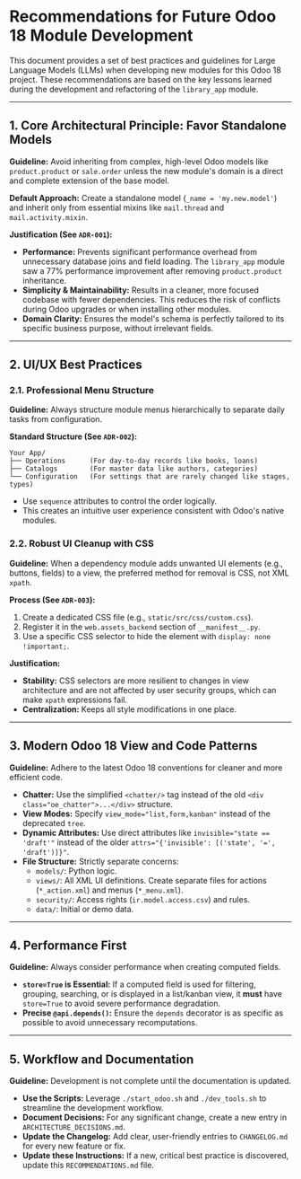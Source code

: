 # Recommendations for Future Odoo 18 Module Development

This document provides a set of best practices and guidelines for Large Language Models (LLMs) when developing new modules for this Odoo 18 project. These recommendations are based on the key lessons learned during the development and refactoring of the `library_app` module.

---

## 1. Core Architectural Principle: Favor Standalone Models

**Guideline:** Avoid inheriting from complex, high-level Odoo models like `product.product` or `sale.order` unless the new module's domain is a direct and complete extension of the base model.

**Default Approach:** Create a standalone model (`_name = 'my.new.model'`) and inherit only from essential mixins like `mail.thread` and `mail.activity.mixin`.

**Justification (See `ADR-001`):**
- **Performance:** Prevents significant performance overhead from unnecessary database joins and field loading. The `library_app` module saw a 77% performance improvement after removing `product.product` inheritance.
- **Simplicity & Maintainability:** Results in a cleaner, more focused codebase with fewer dependencies. This reduces the risk of conflicts during Odoo upgrades or when installing other modules.
- **Domain Clarity:** Ensures the model's schema is perfectly tailored to its specific business purpose, without irrelevant fields.

---

## 2. UI/UX Best Practices

### 2.1. Professional Menu Structure

**Guideline:** Always structure module menus hierarchically to separate daily tasks from configuration.

**Standard Structure (See `ADR-002`):**
```
Your App/
├── Operations      (For day-to-day records like books, loans)
├── Catalogs        (For master data like authors, categories)
└── Configuration   (For settings that are rarely changed like stages, types)
```
- Use `sequence` attributes to control the order logically.
- This creates an intuitive user experience consistent with Odoo's native modules.

### 2.2. Robust UI Cleanup with CSS

**Guideline:** When a dependency module adds unwanted UI elements (e.g., buttons, fields) to a view, the preferred method for removal is CSS, not XML `xpath`.

**Process (See `ADR-003`):**
1.  Create a dedicated CSS file (e.g., `static/src/css/custom.css`).
2.  Register it in the `web.assets_backend` section of `__manifest__.py`.
3.  Use a specific CSS selector to hide the element with `display: none !important;`.

**Justification:**
- **Stability:** CSS selectors are more resilient to changes in view architecture and are not affected by user security groups, which can make `xpath` expressions fail.
- **Centralization:** Keeps all style modifications in one place.

---

## 3. Modern Odoo 18 View and Code Patterns

**Guideline:** Adhere to the latest Odoo 18 conventions for cleaner and more efficient code.

- **Chatter:** Use the simplified `<chatter/>` tag instead of the old `<div class="oe_chatter">...</div>` structure.
- **View Modes:** Specify `view_mode="list,form,kanban"` instead of the deprecated `tree`.
- **Dynamic Attributes:** Use direct attributes like `invisible="state == 'draft'"` instead of the older `attrs="{'invisible': [('state', '=', 'draft')]}"`.
- **File Structure:** Strictly separate concerns:
    - `models/`: Python logic.
    - `views/`: All XML UI definitions. Create separate files for actions (`*_action.xml`) and menus (`*_menu.xml`).
    - `security/`: Access rights (`ir.model.access.csv`) and rules.
    - `data/`: Initial or demo data.

---

## 4. Performance First

**Guideline:** Always consider performance when creating computed fields.

- **`store=True` is Essential:** If a computed field is used for filtering, grouping, searching, or is displayed in a list/kanban view, it **must** have `store=True` to avoid severe performance degradation.
- **Precise `@api.depends()`:** Ensure the `depends` decorator is as specific as possible to avoid unnecessary recomputations.

---

## 5. Workflow and Documentation

**Guideline:** Development is not complete until the documentation is updated.

- **Use the Scripts:** Leverage `./start_odoo.sh` and `./dev_tools.sh` to streamline the development workflow.
- **Document Decisions:** For any significant change, create a new entry in `ARCHITECTURE_DECISIONS.md`.
- **Update the Changelog:** Add clear, user-friendly entries to `CHANGELOG.md` for every new feature or fix.
- **Update these Instructions:** If a new, critical best practice is discovered, update this `RECOMMENDATIONS.md` file.
